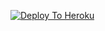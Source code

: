 [![Deploy To Heroku](https://www.herokucdn.com/deploy/button.svg)](https://heroku.com/deploy?template=https://github.com/noobdev777/nwtextedit)
